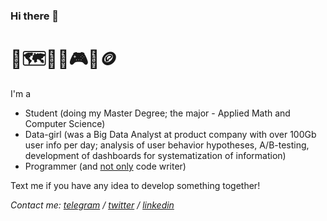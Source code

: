 ### Hi there 👋
# 🦔🗺️👨‍💻🎮🎻🪙


I'm a 
* Student (doing my Master Degree; the major - Applied Math and Computer Science)
* Data-girl (was a Big Data Analyst at product company with over 100Gb user info per day; analysis of user behavior hypotheses, A/B-testing, development of dashboards for systematization of information)
* Programmer (and [not only](https://t.me/runaway_with_me) code writer)

Text me if you have any idea to develop something together!

*Contact me: [telegram](https://t.me/vivishko/) / [twitter](https://twitter.com/ViolaZaletova) / [linkedin](https://www.linkedin.com/in/violazaletova/)*

<!--
more ideas:
https://habr.com/ru/post/649363/

Contact me if you read this: viloloshka8@gmail.com
-->
